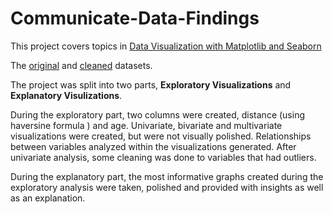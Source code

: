 # Communicate-Data-Findings

This project covers topics in [Data Visualization with Matplotlib and Seaborn](https://github.com/MrIzzat/Data-Analyst-Course/tree/master/Data%20Visualization%20with%20Matplotlib%20and%20Seaborn)

The [original](https://github.com/MrIzzat/Data-Analyst-Course/blob/master/Projects/Project%203/201902-fordgobike-tripdata.csv) and [cleaned](https://github.com/MrIzzat/Data-Analyst-Course/blob/master/Projects/Project%203/cleaned.csv) datasets.

The project was split into two parts, **Exploratory Visualizations** and **Explanatory Visulizations**.

During the exploratory part, two columns were created, distance (using haversine formula ) and age. Univariate, bivariate and 
multivariate visualizations were created, but were not visually polished. Relationships between variables analyzed within the 
visualizations generated. After univariate analysis, some cleaning was done to variables that had outliers.

During the explanatory part, the most informative graphs created during the exploratory analysis were taken, polished and provided with 
insights as well as an explanation.
